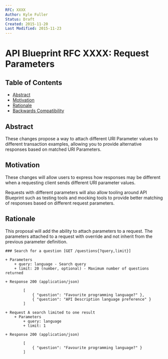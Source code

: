 ```yaml
---
RFC: XXXX
Author: Kyle Fuller
Status: Draft
Created: 2015-11-20
Last Modified: 2015-11-23
---
```


# API Blueprint RFC XXXX: Request Parameters

## Table of Contents

- [Abstract](#abstract)
- [Motivation](#motivation)
- [Rationale](#rationale)
- [Backwards Compatibility](#backwards-compatibility)

## Abstract

These changes propose a way to attach different URI Parameter values
to different transaction examples, allowing you to provide alternative
responses based on matched URI Parameters.

## Motivation

These changes will allow users to express how responses may be different when a
requesting client sends different URI parameter values.

Requests with different parameters will also allow tooling around API Blueprint
such as testing tools and mocking tools to provide better matching of responses
based on different request parameters.

## Rationale

This proposal will add the ability to attach parameters to a request. The
parameters attached to a request with override and not inherit from the
previous parameter definition.

```apib
### Search for a question [GET /questions{?query,limit}]

+ Parameters
    + query: language - Search query
    + limit: 20 (number, optional) - Maximum number of questions returned

+ Response 200 (application/json)

        [
            { "question": "Favourite programming language?" },
            { "question": "API Description language preference" }
        ]

+ Request A search limited to one result
    + Parameters
        + query: language
        + limit: 1

+ Response 200 (application/json)

        [
            { "question": "Favourite programming language?" }
        ]
```

